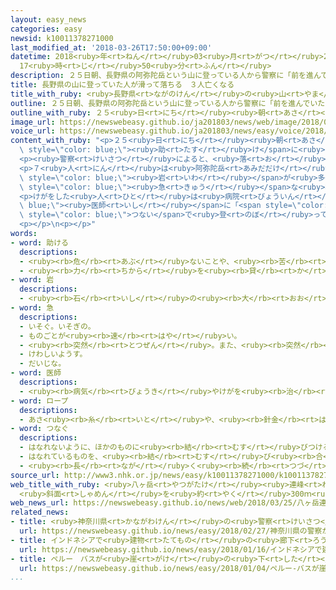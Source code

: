 ```yaml
---
layout: easy_news
categories: easy
newsid: k10011378271000
last_modified_at: '2018-03-26T17:50:00+09:00'
datetime: 2018<ruby>年<rt>ねん</rt></ruby>03<ruby>月<rt>がつ</rt></ruby>26<ruby>日<rt>にち</rt></ruby>
  17<ruby>時<rt>じ</rt></ruby>50<ruby>分<rt>ふん</rt></ruby>
description: ２５日朝、長野県の阿弥陀岳という山に登っている人から警察に「前を進んでいた７人が滑って落ちた」と連絡があって、警察が助けに向かいました。
title: 長野県の山に登っていた人が滑って落ちる　３人亡くなる
title_with_ruby: <ruby>長野県<rt>ながのけん</rt></ruby>の<ruby>山<rt>やま</rt></ruby>に<ruby>登<rt>のぼ</rt></ruby>っていた<ruby>人<rt>ひと</rt></ruby>が<ruby>滑<rt>すべ</rt></ruby>って<ruby>落<rt>お</rt></ruby>ちる　３<ruby>人<rt>にん</rt></ruby><ruby>亡<rt>な</rt></ruby>くなる
outline: ２５日朝、長野県の阿弥陀岳という山に登っている人から警察に「前を進んでいた７人が滑って落ちた」と連絡があって、警察が助けに向かいました。
outline_with_ruby: ２５<ruby>日<rt>にち</rt></ruby><ruby>朝<rt>あさ</rt></ruby>、<ruby>長野県<rt>ながのけん</rt></ruby>の<ruby>阿弥陀岳<rt>あみだだけ</rt></ruby>という<ruby>山<rt>やま</rt></ruby>に<ruby>登<rt>のぼ</rt></ruby>っている<ruby>人<rt>ひと</rt></ruby>から<ruby>警察<rt>けいさつ</rt></ruby>に「<ruby>前<rt>まえ</rt></ruby>を<ruby>進<rt>すす</rt></ruby>んでいた７<ruby>人<rt>にん</rt></ruby>が<ruby>滑<rt>すべ</rt></ruby>って<ruby>落<rt>お</rt></ruby>ちた」と<ruby>連絡<rt>れんらく</rt></ruby>があって、<ruby>警察<rt>けいさつ</rt></ruby>が<ruby>助<rt>たす</rt></ruby>けに<ruby>向<rt>む</rt></ruby>かいました。
image_url: https://newswebeasy.github.io/ja201803/news/web/image/2018/03/25/K10011378271_1803251719_1803251719_01_02.jpg
voice_url: https://newswebeasy.github.io/ja201803/news/easy/voice/2018/03/26/k10011378271000.mp3
content_with_ruby: "<p>２５<ruby>日<rt>にち</rt></ruby><ruby>朝<rt>あさ</rt></ruby>、<ruby>長野県<rt>ながのけん</rt></ruby>の<ruby>阿弥陀岳<rt>あみだだけ</rt></ruby>という<ruby>山<rt>やま</rt></ruby>に<ruby>登<rt>のぼ</rt></ruby>っている<ruby>人<rt>ひと</rt></ruby>から<ruby>警察<rt>けいさつ</rt></ruby>に「<ruby>前<rt>まえ</rt></ruby>を<ruby>進<rt>すす</rt></ruby>んでいた７<ruby>人<rt>にん</rt></ruby>が<ruby>滑<rt>すべ</rt></ruby>って<ruby>落<rt>お</rt></ruby>ちた」と<ruby>連絡<rt>れんらく</rt></ruby>があって、<ruby>警察<rt>けいさつ</rt></ruby>が<span\
  \ style=\"color: blue;\"><ruby>助<rt>たす</rt></ruby>け</span>に<ruby>向<rt>む</rt></ruby>かいました。</p>\n\
  <p><ruby>警察<rt>けいさつ</rt></ruby>によると、<ruby>落<rt>お</rt></ruby>ちた７<ruby>人<rt>にん</rt></ruby>は<ruby>兵庫県<rt>ひょうごけん</rt></ruby>や<ruby>京都府<rt>きょうとふ</rt></ruby>などに<ruby>住<rt>す</rt></ruby>んでいる<ruby>男性<rt>だんせい</rt></ruby>５<ruby>人<rt>にん</rt></ruby>と<ruby>女性<rt>じょせい</rt></ruby><ruby>２人<rt>ふたり</rt></ruby>です。３<ruby>人<rt>にん</rt></ruby>が<ruby>亡<rt>な</rt></ruby>くなって、４<ruby>人<rt>にん</rt></ruby>がけがをしました。７<ruby>人<rt>にん</rt></ruby>は<ruby>２４日<rt>にじゅうよっか</rt></ruby>にほかの<ruby>山<rt>やま</rt></ruby>に<ruby>泊<rt>と</rt></ruby>まったあと、２５<ruby>日<rt>にち</rt></ruby>に<ruby>阿弥陀岳<rt>あみだだけ</rt></ruby>に<ruby>登<rt>のぼ</rt></ruby>って<ruby>帰<rt>かえ</rt></ruby>る<ruby>予定<rt>よてい</rt></ruby>でした。</p>\n\
  <p>７<ruby>人<rt>にん</rt></ruby>は<ruby>阿弥陀岳<rt>あみだだけ</rt></ruby>の<ruby>高<rt>たか</rt></ruby>さ２６００ｍにある<span\
  \ style=\"color: blue;\"><ruby>岩<rt>いわ</rt></ruby></span>が<ruby>多<rt>おお</rt></ruby>い<span\
  \ style=\"color: blue;\"><ruby>急<rt>きゅう</rt></ruby></span>な<ruby>場所<rt>ばしょ</rt></ruby>を<ruby>登<rt>のぼ</rt></ruby>っていたときに<ruby>滑<rt>すべ</rt></ruby>って、３００ｍぐらい<ruby>落<rt>お</rt></ruby>ちたようだと<ruby>警察<rt>けいさつ</rt></ruby>は<ruby>言<rt>い</rt></ruby>っています。</p>\n\
  <p>けがをした<ruby>人<rt>ひと</rt></ruby>は<ruby>病院<rt>びょういん</rt></ruby>の<span style=\"color:\
  \ blue;\"><ruby>医師<rt>いし</rt></ruby></span>に「<span style=\"color: blue;\">ロープ</span>で７<ruby>人<rt>にん</rt></ruby>の<ruby>体<rt>からだ</rt></ruby>を<span\
  \ style=\"color: blue;\">つない</span>で<ruby>登<rt>のぼ</rt></ruby>っていました。いちばん<ruby>前<rt>まえ</rt></ruby>の<ruby>人<rt>ひと</rt></ruby>が<ruby>滑<rt>すべ</rt></ruby>って、みんな<ruby>落<rt>お</rt></ruby>ちました」と<ruby>話<rt>はな</rt></ruby>していました。</p>\n\
  <p></p>\n<p></p>"
words:
- word: 助ける
  descriptions:
  - <ruby><rb>危</rb><rt>あぶ</rt></ruby>ないことや、<ruby><rb>苦</rb><rt>くる</rt></ruby>しいことから、<ruby><rb>救</rb><rt>すく</rt></ruby>う。
  - <ruby><rb>力</rb><rt>ちから</rt></ruby>を<ruby><rb>貸</rb><rt>か</rt></ruby>す。<ruby><rb>手伝</rb><rt>てつだ</rt></ruby>う。
- word: 岩
  descriptions:
  - <ruby><rb>石</rb><rt>いし</rt></ruby>の<ruby><rb>大</rb><rt>おお</rt></ruby>きなもの。<ruby><rb>岩石</rb><rt>がんせき</rt></ruby>。
- word: 急
  descriptions:
  - いそぐ。いそぎの。
  - ものごとが<ruby><rb>速</rb><rt>はや</rt></ruby>い。
  - <ruby><rb>突然</rb><rt>とつぜん</rt></ruby>。また、<ruby><rb>突然</rb><rt>とつぜん</rt></ruby>の<ruby><rb>危機</rb><rt>きき</rt></ruby>。
  - けわしいようす。
  - だいじな。
- word: 医師
  descriptions:
  - <ruby><rb>病気</rb><rt>びょうき</rt></ruby>やけがを<ruby><rb>治</rb><rt>なお</rt></ruby>すことを<ruby><rb>職業</rb><rt>しょくぎょう</rt></ruby>とする<ruby><rb>人</rb><rt>ひと</rt></ruby>。<ruby><rb>医者</rb><rt>いしゃ</rt></ruby>。
- word: ロープ
  descriptions:
  - あさ<ruby><rb>糸</rb><rt>いと</rt></ruby>や、<ruby><rb>針金</rb><rt>はりがね</rt></ruby>などを<ruby><rb>太</rb><rt>ふと</rt></ruby>くよった<ruby><rb>丈夫</rb><rt>じょうぶ</rt></ruby>なつな。
- word: つなぐ
  descriptions:
  - はなれないように、ほかのものに<ruby><rb>結</rb><rt>むす</rt></ruby>びつける。
  - はなれているものを、<ruby><rb>結</rb><rt>むす</rt></ruby>び<ruby><rb>合</rb><rt>あ</rt></ruby>わせてひと<ruby><rb>続</rb><rt>つづ</rt></ruby>きのものにする。
  - <ruby><rb>長</rb><rt>なが</rt></ruby>く<ruby><rb>続</rb><rt>つづ</rt></ruby>くようにする。
source_url: http://www3.nhk.or.jp/news/easy/k10011378271000/k10011378271000.html
web_title_with_ruby: <ruby>八ヶ岳<rt>やつがたけ</rt></ruby><ruby>連峰<rt>れんぽう</rt></ruby>で３<ruby>人<rt>にん</rt></ruby><ruby>死亡<rt>しぼう</rt></ruby>４<ruby>人<rt>にん</rt></ruby>けが
  <ruby>斜面<rt>しゃめん</rt></ruby>を<ruby>約<rt>やく</rt></ruby>300ｍ<ruby>滑落<rt>かつらく</rt></ruby>か
web_news_url: https://newswebeasy.github.io/news/web/2018/03/25/八ヶ岳連峰で3人死亡4人けが-斜面を約300m滑落か
related_news:
- title: <ruby>神奈川県<rt>かながわけん</rt></ruby>の<ruby>警察<rt>けいさつ</rt></ruby>がＡＩを<ruby>使<rt>つか</rt></ruby>って<ruby>事件<rt>じけん</rt></ruby>や<ruby>事故<rt>じこ</rt></ruby>を<ruby>予測<rt>よそく</rt></ruby>する<ruby>計画<rt>けいかく</rt></ruby>
  url: https://newswebeasy.github.io/news/easy/2018/02/27/神奈川県の警察がAIを使って事件や事故を予測する計画
- title: インドネシアで<ruby>建物<rt>たてもの</rt></ruby>の<ruby>廊下<rt>ろうか</rt></ruby>が<ruby>崩<rt>くず</rt></ruby>れて７７<ruby>人<rt>にん</rt></ruby>がけがをする
  url: https://newswebeasy.github.io/news/easy/2018/01/16/インドネシアで建物の廊下が崩れて77人がけがをする
- title: ペルー　バスが<ruby>崖<rt>がけ</rt></ruby>の<ruby>下<rt>した</rt></ruby>に<ruby>落<rt>お</rt></ruby>ちて４８<ruby>人<rt>にん</rt></ruby>が<ruby>亡<rt>な</rt></ruby>くなる
  url: https://newswebeasy.github.io/news/easy/2018/01/04/ペルー-バスが崖の下に落ちて48人が亡くなる
...
```


